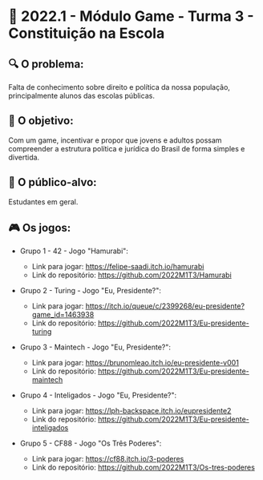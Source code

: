 # 🙋‍ 2022.1 - Módulo Game - Turma 3 - Constituição na Escola

## 🔍 O problema:
Falta de conhecimento sobre direito e política da nossa população, principalmente alunos das escolas públicas.

## 🎯 O objetivo:
Com um game, incentivar e propor que jovens e adultos possam compreender a estrutura política e jurídica do Brasil de forma simples e divertida.

## 🧩 O público-alvo:
Estudantes em geral.

## 🎮 Os jogos:

- Grupo 1 - 42 - Jogo "Hamurabi":
  - Link para jogar: https://felipe-saadi.itch.io/hamurabi
  - Link do repositório: https://github.com/2022M1T3/Hamurabi

- Grupo 2 - Turing - Jogo "Eu, Presidente?":
  - Link para jogar: https://itch.io/queue/c/2399268/eu-presidente?game_id=1463938
  - Link do repositório: https://github.com/2022M1T3/Eu-presidente-turing

- Grupo 3 - Maintech - Jogo "Eu, Presidente?":
  - Link para jogar: https://brunomleao.itch.io/eu-presidente-v001
  - Link do repositório: https://github.com/2022M1T3/Eu-presidente-maintech

- Grupo 4 - Inteligados - Jogo "Eu, Presidente?":
  - Link para jogar: https://lph-backspace.itch.io/eupresidente2
  - Link do repositório: https://github.com/2022M1T3/Eu-presidente-inteligados

- Grupo 5 - CF88 - Jogo "Os Três Poderes":
  - Link para jogar: https://cf88.itch.io/3-poderes
  - Link do repositório: https://github.com/2022M1T3/Os-tres-poderes


